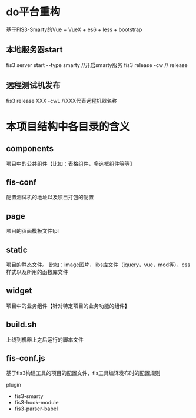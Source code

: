 do平台重构
===========================
基于FIS3-Smarty的Vue + VueX + es6 + less + bootstrap

本地服务器start
--------------------------
fis3 server start --type smarty  //开启smarty服务
fis3 release -cw   // release

远程测试机发布
--------------------------
fis3 release XXX -cwL    //XXX代表远程机器名称

本项目结构中各目录的含义
==============================
components
----------------------------
项目中的公共组件【比如：表格组件，多选框组件等等】

fis-conf
----------------------------
配置测试机的地址以及项目打包的配置

page
---------
项目的页面模板文件tpl

static
--------
项目的静态文件。
比如：image图片，libs库文件（jquery，vue，mod等），css样式以及所用的函数库文件

widget
-------
项目中的业务组件【针对特定项目的业务功能的组件】

build.sh
--------
上线到机器上之后运行的脚本文件

fis-conf.js
-----------
基于fis3构建工具的项目的配置文件，fis工具编译发布时的配置规则

plugin

- fis3-smarty
- fis3-hook-module
- fis3-parser-babel







